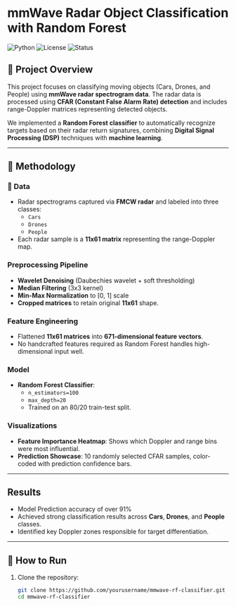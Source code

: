 # mmWave Radar Object Classification with Random Forest

![Python](https://img.shields.io/badge/Python-3.8%2B-blue.svg)
![License](https://img.shields.io/badge/License-MIT-green.svg)
![Status](https://img.shields.io/badge/Status-Completed-brightgreen)

## 📡 Project Overview
This project focuses on classifying moving objects (Cars, Drones, and People) using **mmWave radar spectrogram data**. The radar data is processed using **CFAR (Constant False Alarm Rate) detection** and includes range-Doppler matrices representing detected objects. 

We implemented a **Random Forest classifier** to automatically recognize targets based on their radar return signatures, combining **Digital Signal Processing (DSP)** techniques with **machine learning**.

---

## 🧠 Methodology

### 🔹 Data
- Radar spectrograms captured via **FMCW radar** and labeled into three classes:
  - `Cars`
  - `Drones`
  - `People`
- Each radar sample is a **11x61 matrix** representing the range-Doppler map.

### Preprocessing Pipeline
- **Wavelet Denoising** (Daubechies wavelet + soft thresholding)
- **Median Filtering** (3x3 kernel)
- **Min-Max Normalization** to [0, 1] scale
- **Cropped matrices** to retain original **11x61** shape.

### Feature Engineering
- Flattened **11x61 matrices** into **671-dimensional feature vectors**.
- No handcrafted features required as Random Forest handles high-dimensional input well.

### Model
- **Random Forest Classifier**:
  - `n_estimators=100`
  - `max_depth=20`
  - Trained on an 80/20 train-test split.
  
### Visualizations
- **Feature Importance Heatmap**: Shows which Doppler and range bins were most influential.
- **Prediction Showcase**: 10 randomly selected CFAR samples, color-coded with prediction confidence bars.

---

## Results
- Model Prediction accuracy of over 91%
- Achieved strong classification results across **Cars**, **Drones**, and **People** classes.
- Identified key Doppler zones responsible for target differentiation.

---

## 🚀 How to Run
1. Clone the repository:
   ```bash
   git clone https://github.com/yourusername/mmwave-rf-classifier.git
   cd mmwave-rf-classifier
